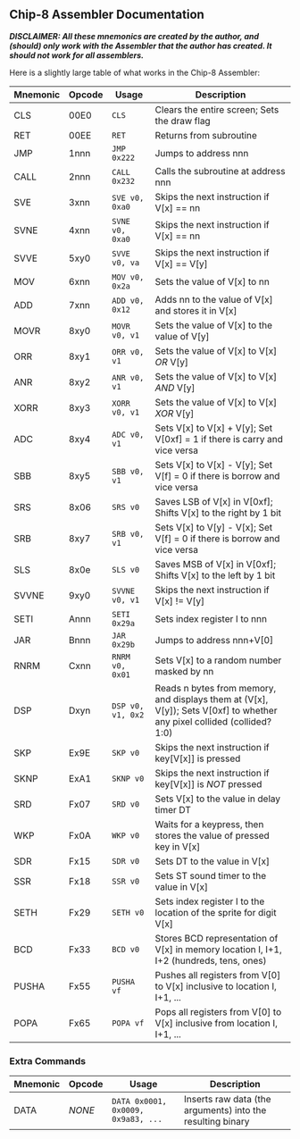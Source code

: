 ## Chip-8 Assembler Documentation

___DISCLAIMER: All these mnemonics are created by the author, and (should) only work
with the Assembler that the author has created. It should not work for all assemblers.___

Here is a slightly large table of what works in the Chip-8 Assembler:

Mnemonic | Opcode | Usage | Description
---------|--------|-------|------------
CLS | 00E0 | `CLS` | Clears the entire screen; Sets the draw flag
RET | 00EE | `RET` | Returns from subroutine
JMP | 1nnn | `JMP 0x222` | Jumps to address nnn
CALL | 2nnn | `CALL 0x232` | Calls the subroutine at address nnn
SVE | 3xnn | `SVE v0, 0xa0` | Skips the next instruction if V[x] == nn
SVNE | 4xnn | `SVNE v0, 0xa0` | Skips the next instruction if V[x] == nn
SVVE | 5xy0 | `SVVE v0, va` | Skips the next instruction if V[x] == V[y]
MOV | 6xnn | `MOV v0, 0x2a` | Sets the value of V[x] to nn
ADD | 7xnn | `ADD v0, 0x12` | Adds nn to the value of V[x] and stores it in V[x]
MOVR | 8xy0 | `MOVR v0, v1` | Sets the value of V[x] to the value of V[y]
ORR | 8xy1 | `ORR v0, v1` | Sets the value of V[x] to V[x] _OR_ V[y]
ANR | 8xy2 | `ANR v0, v1` | Sets the value of V[x] to V[x] _AND_ V[y]
XORR | 8xy3 | `XORR v0, v1` | Sets the value of V[x] to V[x] _XOR_ V[y]
ADC | 8xy4 | `ADC v0, v1` | Sets V[x] to V[x] + V[y]; Set V[0xf] = 1 if there is carry and vice versa
SBB | 8xy5 | `SBB v0, v1` | Sets V[x] to V[x] - V[y]; Set V[f] = 0 if there is borrow and vice versa
SRS | 8x06 | `SRS v0` | Saves LSB of V[x] in V[0xf]; Shifts V[x] to the right by 1 bit
SRB | 8xy7 | `SRB v0, v1` | Sets V[x] to V[y] - V[x]; Set V[f] = 0 if there is borrow and vice versa
SLS | 8x0e | `SLS v0` | Saves MSB of V[x] in V[0xf]; Shifts V[x] to the left by 1 bit
SVVNE | 9xy0 | `SVVNE v0, v1` | Skips the next instruction if V[x] != V[y]
SETI | Annn | `SETI 0x29a` | Sets index register I to nnn
JAR | Bnnn | `JAR 0x29b` | Jumps to address nnn+V[0]
RNRM | Cxnn | `RNRM v0, 0x01` | Sets V[x] to a random number masked by nn
DSP | Dxyn | `DSP v0, v1, 0x2` | Reads n bytes from memory, and displays them at (V[x], V[y]); Sets V[0xf] to whether any pixel collided (collided? 1:0)
SKP | Ex9E | `SKP v0` | Skips the next instruction if key[V[x]] is pressed
SKNP | ExA1 | `SKNP v0` | Skips the next instruction if key[V[x]] is _NOT_ pressed
SRD | Fx07 | `SRD v0` | Sets V[x] to the value in delay timer DT
WKP | Fx0A | `WKP v0` | Waits for a keypress, then stores the value of pressed key in V[x]
SDR | Fx15 | `SDR v0` | Sets DT to the value in V[x]
SSR | Fx18 | `SSR v0` | Sets ST sound timer to the value in V[x]
SETH | Fx29 | `SETH v0` | Sets index register I to the location of the sprite for digit V[x]
BCD | Fx33 | `BCD v0` | Stores BCD representation of V[x] in memory location I, I+1, I+2 (hundreds, tens, ones)
PUSHA | Fx55 | `PUSHA vf` | Pushes all registers from V[0] to V[x] inclusive to location I, I+1, ...
POPA | Fx65 | `POPA vf` | Pops all registers from V[0] to V[x] inclusive from location I, I+1, ...


### Extra Commands

Mnemonic | Opcode | Usage | Description
---------|--------|-------|------------
DATA | _NONE_ | `DATA 0x0001, 0x0009, 0x9a83, ...` | Inserts raw data (the arguments) into the resulting binary
